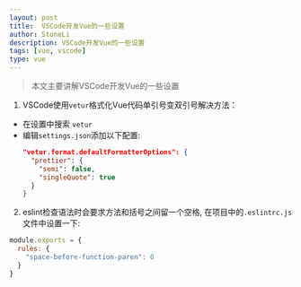 ```yaml
---
layout:	post
title:	VSCode开发Vue的一些设置
author: StoneLi
description: VSCode开发Vue的一些设置
tags: [vue, vscode]
type: vue
---
```


> 本文主要讲解VSCode开发Vue的一些设置

1. VSCode使用```vetur```格式化Vue代码单引号变双引号解决方法：
 * 在设置中搜索 ```vetur```
 * 编辑```settings.json```添加以下配置:
   ```json
   "vetur.format.defaultFormatterOptions": {
     "prettier": {
       "semi": false,
       "singleQuote": true
     }
   }
   ```

2. eslint检查语法时会要求方法和括号之间留一个空格, 在项目中的```.eslintrc.js```文件中设置一下:
```js
module.exports = {
  rules: {
    "space-before-function-paren": 0
  }
}
```
